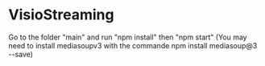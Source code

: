 # VisioStreaming

Go to the folder "main" and run "npm install" then "npm start"
(You may need to install mediasoupv3 with the commande npm install mediasoup@3 --save)

